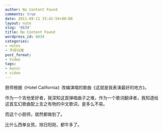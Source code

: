 ```yaml
---
author: No Content Found
comments: true
date: 2011-09-11 15:41:54+00:00
layout: note
slug: '6634'
title: No Content Found
wordpress_id: 6634
categories:
- notes
- 不好归类
post_format:
- Video
tags:
- music
- video
---
```


厨师根据《Hotel California》改编演唱的歌曲《这就是我表演最好的地方》。





作为一个吉他爱好者，我深知这首弹唱曲子之难，作为一个歌词翻译者，我知道给这首玄幻歌曲配上言之有物的中文歌词，是多么不易。





而这个小厨师，居然都做到了。





比什么西单女孩，旭日阳刚，都牛多了。
